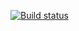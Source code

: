 [![Build status](https://ci.appveyor.com/api/projects/status/8e0a91tnyq4ykj0m/branch/main?svg=true)](https://ci.appveyor.com/project/VladislavTretyakov/deliverycard/branch/main)
